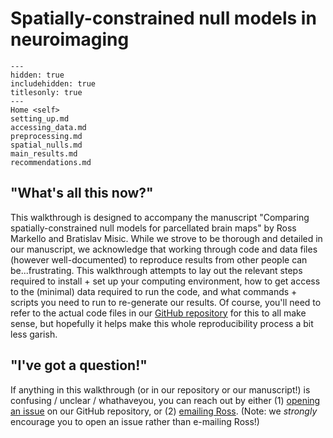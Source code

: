 # Spatially-constrained null models in neuroimaging

```{toctree}
---
hidden: true
includehidden: true
titlesonly: true
---
Home <self>
setting_up.md
accessing_data.md
preprocessing.md
spatial_nulls.md
main_results.md
recommendations.md
```

## "What's all this now?"

This walkthrough is designed to accompany the manuscript "Comparing spatially-constrained null models for parcellated brain maps" by Ross Markello and Bratislav Misic.
While we strove to be thorough and detailed in our manuscript, we acknowledge that working through code and data files (however well-documented) to reproduce results from other people can be...frustrating.
This walkthrough attempts to lay out the relevant steps required to install + set up your computing environment, how to get access to the (minimal) data required to run the code, and what commands + scripts you need to run to re-generate our results.
Of course, you'll need to refer to the actual code files in our [GitHub repository](https://github.com/netneurolab/markello_spatialnulls) for this to all make sense, but hopefully it helps make this whole reproducibility process a bit less garish.

## "I've got a question!"

If anything in this walkthrough (or in our repository or our manuscript!) is confusing / unclear / whathaveyou, you can reach out by either (1) [opening an issue](https://github.com/netneurolab/markello_spatialnulls/issues) on our GitHub repository, or (2) [emailing Ross](mailto:ross.markello@mail.mcgill.ca).
(Note: we _strongly_ encourage you to open an issue rather than e-mailing Ross!)

